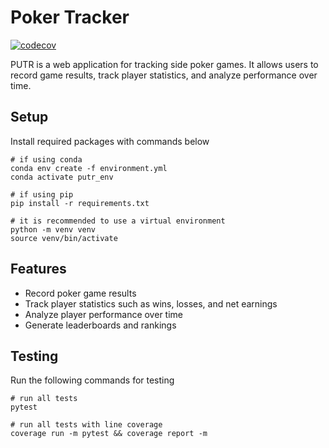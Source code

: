 # Poker Tracker

[![codecov](https://codecov.io/github/samfeldman824/putr/branch/main/graph/badge.svg?token=DXNQHZ39YZ)](https://codecov.io/github/samfeldman824/putr)


PUTR is a web application for tracking side poker games. It allows users to record game results, track player statistics, and analyze performance over time.

## Setup

Install required packages with commands below
```
# if using conda
conda env create -f environment.yml
conda activate putr_env

# if using pip
pip install -r requirements.txt

# it is recommended to use a virtual environment
python -m venv venv
source venv/bin/activate
```


## Features

- Record poker game results
- Track player statistics such as wins, losses, and net earnings
- Analyze player performance over time
- Generate leaderboards and rankings

## Testing

Run the following commands for testing

```
# run all tests
pytest

# run all tests with line coverage
coverage run -m pytest && coverage report -m
```
